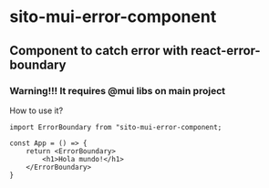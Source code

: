 # sito-mui-error-component

## Component to catch error with react-error-boundary

### Warning!!! It requires @mui libs on main project

How to use it?

```
import ErrorBoundary from "sito-mui-error-component;

const App = () => {
    return <ErrorBoundary>
        <h1>Hola mundo!</h1>
    </ErrorBoundary>
}

```
